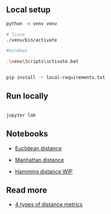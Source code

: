 ## Local setup

```bash
python -m venv venv

# linux
./venv/bin/activate

#windows

.\venv\Scripts\activate.bat

```

```bash

pip install -r local-requirements.txt
```

## Run locally

```bash

jupyter lab
```

## Notebooks

* [Euclidean distance](https://mybinder.org/v2/gh/tutorials-4newbies/distances/master?filepath=euclidean_distance.ipynb)

* [Manhattan distance](https://mybinder.org/v2/gh/tutorials-4newbies/distances/master?filepath=manhattan_distance.ipynb)

* [Hamming distance WIP](https://mybinder.org/v2/gh/tutorials-4newbies/distances/master?filepath=hamming_distance.ipynb)

## Read more

* [4 types of distance metrics](https://www.analyticsvidhya.com/blog/2020/02/4-types-of-distance-metrics-in-machine-learning/)